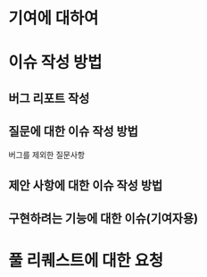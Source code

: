 # 기여에 대하여

# 이슈 작성 방법

## 버그 리포트 작성



## 질문에 대한 이슈 작성 방법 

버그를 제외한 질문사항

## 제안 사항에 대한 이슈 작성 방법

## 구현하려는 기능에 대한 이슈(기여자용)

# 풀 리퀘스트에 대한 요청
